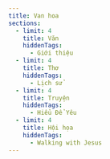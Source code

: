 ```yaml
---
title: Van hoa
sections:
  - limit: 4
    title: Văn
    hiddenTags:
      - Giới thiệu
  - limit: 4
    title: Thơ
    hiddenTags:
      - Lịch sử
  - limit: 4
    title: Truyện
    hiddenTags:
      - Hiểu Để Yêu
  - limit: 4
    title: Hội họa
    hiddenTags:
      - Walking with Jesus
---
```

